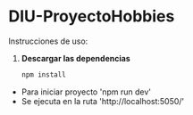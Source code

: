 # DIU-ProyectoHobbies

Instrucciones de uso:
1. **Descargar las dependencias**
   ```bash
   npm install
- Para iniciar proyecto 'npm run dev'
- Se ejecuta en la ruta 'http://localhost:5050/'

  
